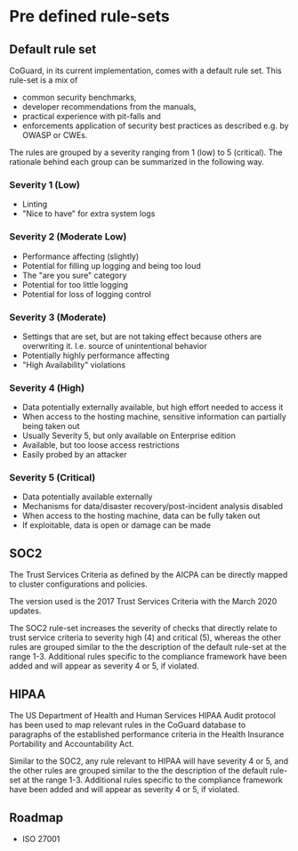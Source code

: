 # Pre defined rule-sets

## Default rule set

CoGuard, in its current implementation, comes with a default rule
set. This rule-set is a mix of

- common security benchmarks,
- developer recommendations from the manuals,
- practical experience with pit-falls and
- enforcements application of security best practices as described e.g. by OWASP or CWEs.

The rules are grouped by a severity ranging from 1 (low) to 5
(critical). The rationale behind each group can be summarized in the
following way.

### Severity 1 (Low)

- Linting
- "Nice to have" for extra system logs

### Severity 2 (Moderate Low)

- Performance affecting (slightly)
- Potential for filling up logging and being too loud
- The "are you sure" category
- Potential for too little logging
- Potential for loss of logging control

### Severity 3 (Moderate)

- Settings that are set, but are not taking effect because others are overwriting it. I.e. source of unintentional behavior
- Potentially highly performance affecting
- "High Availability" violations

### Severity 4 (High)

- Data potentially externally available, but high effort needed to access it
- When access to the hosting machine, sensitive information can partially being taken out
- Usually Severity 5, but only available on Enterprise edition
- Available, but too loose access restrictions
- Easily probed by an attacker

### Severity 5 (Critical)
- Data potentially available externally
- Mechanisms for data/disaster recovery/post-incident analysis disabled
- When access to the hosting machine, data can be fully taken out
- If exploitable, data is open or damage can be made

## SOC2

The Trust Services Criteria as defined by the AICPA can be directly
mapped to cluster configurations and policies.

The version used is the 2017 Trust Services Criteria with the March 2020
updates.

The SOC2 rule-set increases the severity of checks that directly relate to trust service
criteria to severity high (4) and critical (5), whereas the other rules are grouped
similar to the the description of the default rule-set at the range
1-3. Additional rules specific to the compliance framework have been
added and will appear as severity 4 or 5, if violated.

## HIPAA

The US Department of Health and Human Services HIPAA Audit protocol
has been used to map relevant rules in the CoGuard database to
paragraphs of the established performance criteria in the Health
Insurance Portability and Accountability Act.

Similar to the SOC2, any rule relevant to HIPAA will have severity 4
or 5, and the other rules are grouped similar to the the description of the default rule-set at the range
1-3. Additional rules specific to the compliance framework have been
added and will appear as severity 4 or 5, if violated.

## Roadmap

- ISO 27001

